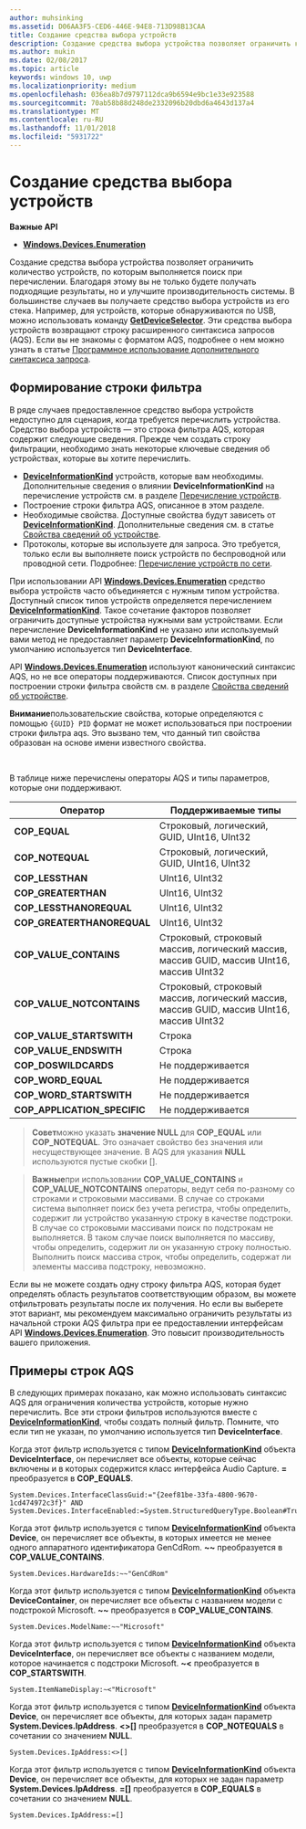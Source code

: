 ```yaml
---
author: muhsinking
ms.assetid: D06AA3F5-CED6-446E-94E8-713D98B13CAA
title: Создание средства выбора устройств
description: Создание средства выбора устройства позволяет ограничить количество устройств, по которым выполняется поиск при перечислении.
ms.author: mukin
ms.date: 02/08/2017
ms.topic: article
keywords: windows 10, uwp
ms.localizationpriority: medium
ms.openlocfilehash: 036ea8b7d9797112dca9b6594e9bc1e33e923588
ms.sourcegitcommit: 70ab58b88d248de2332096b20dbd6a4643d137a4
ms.translationtype: MT
ms.contentlocale: ru-RU
ms.lasthandoff: 11/01/2018
ms.locfileid: "5931722"
---
```

# <a name="build-a-device-selector"></a>Создание средства выбора устройств



**Важные API**

- [**Windows.Devices.Enumeration**](https://docs.microsoft.com/en-us/uwp/api/Windows.Devices.Enumeration)

Создание средства выбора устройства позволяет ограничить количество устройств, по которым выполняется поиск при перечислении. Благодаря этому вы не только будете получать подходящие результаты, но и улучшите производительность системы. В большинстве случаев вы получаете средство выбора устройств из его стека. Например, для устройств, которые обнаруживаются по USB, можно использовать команду [**GetDeviceSelector**](https://msdn.microsoft.com/library/windows/apps/Dn264015). Эти средства выбора устройств возвращают строку расширенного синтаксиса запросов (AQS). Если вы не знакомы с форматом AQS, подробнее о нем можно узнать в статье [Программное использование дополнительного синтаксиса запроса](https://msdn.microsoft.com/library/windows/desktop/Bb266512).

## <a name="building-the-filter-string"></a>Формирование строки фильтра

В ряде случаев предоставленное средство выбора устройств недоступно для сценария, когда требуется перечислить устройства. Средство выбора устройств — это строка фильтра AQS, которая содержит следующие сведения. Прежде чем создать строку фильтрации, необходимо знать некоторые ключевые сведения об устройствах, которые вы хотите перечислить.

-   [**DeviceInformationKind**](https://msdn.microsoft.com/library/windows/apps/Dn948991) устройств, которые вам необходимы. Дополнительные сведения о влиянии **DeviceInformationKind** на перечисление устройств см. в разделе [Перечисление устройств](enumerate-devices.md).
-   Построение строки фильтра AQS, описанное в этом разделе.
-   Необходимые свойства. Доступные свойства будут зависеть от [**DeviceInformationKind**](https://msdn.microsoft.com/library/windows/apps/Dn948991). Дополнительные сведения см. в статье [Свойства сведений об устройстве](device-information-properties.md).
-   Протоколы, которые вы используете для запроса. Это требуется, только если вы выполняете поиск устройств по беспроводной или проводной сети. Подробнее: [Перечисление устройств по сети](enumerate-devices-over-a-network.md).

При использовании API [**Windows.Devices.Enumeration**](https://msdn.microsoft.com/library/windows/apps/BR225459) средство выбора устройств часто объединяется с нужным типом устройства. Доступный список типов устройств определяется перечислением [**DeviceInformationKind**](https://msdn.microsoft.com/library/windows/apps/Dn948991). Такое сочетание факторов позволяет ограничить доступные устройства нужными вам устройствами. Если перечисление **DeviceInformationKind** не указано или используемый вами метод не предоставляет параметр **DeviceInformationKind**, по умолчанию используется тип **DeviceInterface**.

API [**Windows.Devices.Enumeration**](https://msdn.microsoft.com/library/windows/apps/BR225459) используют канонический синтаксис AQS, но не все операторы поддерживаются. Список доступных при построении строки фильтра свойств см. в разделе [Свойства сведений об устройстве](device-information-properties.md).

**Внимание**пользовательские свойства, которые определяются с помощью `{GUID} PID` формат не может использоваться при построении строки фильтра aqs. Это вызвано тем, что данный тип свойства образован на основе имени известного свойства.

 

В таблице ниже перечислены операторы AQS и типы параметров, которые они поддерживают.

| Оператор                       | Поддерживаемые типы                                                             |
|--------------------------------|-----------------------------------------------------------------------------|
| **COP\_EQUAL**                 | Строковый, логический, GUID, UInt16, UInt32                                       |
| **COP\_NOTEQUAL**              | Строковый, логический, GUID, UInt16, UInt32                                       |
| **COP\_LESSTHAN**              | UInt16, UInt32                                                              |
| **COP\_GREATERTHAN**           | UInt16, UInt32                                                              |
| **COP\_LESSTHANOREQUAL**       | UInt16, UInt32                                                              |
| **COP\_GREATERTHANOREQUAL**    | UInt16, UInt32                                                              |
| **COP\_VALUE\_CONTAINS**       | Строковый, строковый массив, логический массив, массив GUID, массив UInt16, массив UInt32 |
| **COP\_VALUE\_NOTCONTAINS**    | Строковый, строковый массив, логический массив, массив GUID, массив UInt16, массив UInt32 |
| **COP\_VALUE\_STARTSWITH**     | Строка                                                                      |
| **COP\_VALUE\_ENDSWITH**       | Строка                                                                      |
| **COP\_DOSWILDCARDS**          | Не поддерживается                                                               |
| **COP\_WORD\_EQUAL**           | Не поддерживается                                                               |
| **COP\_WORD\_STARTSWITH**      | Не поддерживается                                                               |
| **COP\_APPLICATION\_SPECIFIC** | Не поддерживается                                                               |


> **Совет**можно указать **значение NULL** для **COP\_EQUAL** или **COP\_NOTEQUAL**. Это означает свойство без значения или несуществующее значение. В AQS для указания **NULL** используются пустые скобки \[\].

> **Важные**при использовании **COP\_VALUE\_CONTAINS** и **COP\_VALUE\_NOTCONTAINS** операторы, ведут себя по-разному со строками и строковыми массивами. В случае со строками система выполняет поиск без учета регистра, чтобы определить, содержит ли устройство указанную строку в качестве подстроки. В случае со строковыми массивами поиск по подстрокам не выполняется. В таком случае поиск выполняется по массиву, чтобы определить, содержит ли он указанную строку полностью. Выполнить поиск массива строк, чтобы определить, содержат ли элементы массива подстроку, невозможно.

Если вы не можете создать одну строку фильтра AQS, которая будет определять область результатов соответствующим образом, вы можете отфильтровать результаты после их получения. Но если вы выберете этот вариант, мы рекомендуем максимально ограничить результаты из начальной строки AQS фильтра при ее предоставлении интерфейсам API [**Windows.Devices.Enumeration**](https://msdn.microsoft.com/library/windows/apps/BR225459). Это повысит производительность вашего приложения.

## <a name="aqs-string-examples"></a>Примеры строк AQS

В следующих примерах показано, как можно использовать синтаксис AQS для ограничения количества устройств, которые нужно перечислить. Все эти строки фильтров используются вместе с [**DeviceInformationKind**](https://msdn.microsoft.com/library/windows/apps/Dn948991), чтобы создать полный фильтр. Помните, что если тип не указан, по умолчанию используется тип **DeviceInterface**.

Когда этот фильтр используется с типом [**DeviceInformationKind**](https://msdn.microsoft.com/library/windows/apps/Dn948991) объекта **DeviceInterface**, он перечисляет все объекты, которые сейчас включены и в которых содержится класс интерфейса Audio Capture. **=** преобразуется в **COP\_EQUALS**.

``` syntax
System.Devices.InterfaceClassGuid:="{2eef81be-33fa-4800-9670-1cd474972c3f}" AND
System.Devices.InterfaceEnabled:=System.StructuredQueryType.Boolean#True
```

Когда этот фильтр используется с типом [**DeviceInformationKind**](https://msdn.microsoft.com/library/windows/apps/Dn948991) объекта **Device**, он перечисляет все объекты, в которых имеется не менее одного аппаратного идентификатора GenCdRom. **~~** преобразуется в **COP\_VALUE\_CONTAINS**.

``` syntax
System.Devices.HardwareIds:~~"GenCdRom"
```

Когда этот фильтр используется с типом [**DeviceInformationKind**](https://msdn.microsoft.com/library/windows/apps/Dn948991) объекта **DeviceContainer**, он перечисляет все объекты с названием модели с подстрокой Microsoft. **~~** преобразуется в **COP\_VALUE\_CONTAINS**.

``` syntax
System.Devices.ModelName:~~"Microsoft"
```

Когда этот фильтр используется с типом [**DeviceInformationKind**](https://msdn.microsoft.com/library/windows/apps/Dn948991) объекта **DeviceInterface**, он перечисляет все объекты с названием модели, которое начинается с подстроки Microsoft. **~&lt;** преобразуется в **COP\_STARTSWITH**.

``` syntax
System.ItemNameDisplay:~<"Microsoft"
```

Когда этот фильтр используется с типом [**DeviceInformationKind**](https://msdn.microsoft.com/library/windows/apps/Dn948991) объекта **Device**, он перечисляет все объекты, для которых задан параметр **System.Devices.IpAddress**. **&lt;&gt;\[\]** преобразуется в **COP\_NOTEQUALS** в сочетании со значением **NULL**.

``` syntax
System.Devices.IpAddress:<>[]
```

Когда этот фильтр используется с типом [**DeviceInformationKind**](https://msdn.microsoft.com/library/windows/apps/Dn948991) объекта **Device**, он перечисляет все объекты, для которых не задан параметр **System.Devices.IpAddress**. **=\[\]** преобразуется в **COP\_EQUALS** в сочетании со значением **NULL**.

``` syntax
System.Devices.IpAddress:=[]
```

 

 
